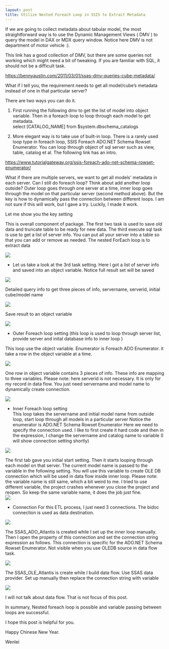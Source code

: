 ```yaml
---
layout: post
title: Utilize Nested Foreach Loop in SSIS to Extract Metadata
---
```


If we are going to collect metadata about tabular model, the most straightforward way is to use the Dynamic Management Views ( DMV ) to query the model in DAX or MDX query window.  Notice here DMV is not department of motor vehicle :).  

This link has a good collection of DMV, but there are some queries not working which might need a bit of tweaking.  If you are familiar with SQL, it should not be a difficult task.  

<https://bennyaustin.com/2011/03/01/ssas-dmv-queries-cube-metadata/>

What if I tell you, the requirement needs to get all model/cube’s metadata instead of one in that particular server?  

There are two ways you can do it.   
1.	First running the following dmv to get the list of model into object variable. Then in a foreach loop to loop through each model to get metadata.   
select [CATALOG_NAME] from $system.dbschema_catalogs   

2.	More elegant way is to take use of built-in loop. There is a rarely used loop type in foreach loop, SSIS Foreach ADO.NET Schema Rowset Enumerator.  You can loop through object of sql server such as view, table, catalog et al. The following link has an intro.  

<https://www.tutorialgateway.org/ssis-foreach-ado-net-schema-rowset-enumerator/>

What if there are multiple servers, we want to get all models' metadata in each server.  Can I still do foreach loop?  Think about add another loop outside?
Outer loop goes through one server at a time, inner loop goes through the model on that particular server (second method above).  But the key is how to dynamically pass the connection between different loops.  I am not sure if this will work, but I gave a try. Luckily, I made it work.

 Let me show you the key setting  
 
This is overall component of package. The first two task is used to save old data and truncate table to be ready for new data. The third execute sql task is use to get a list of server info. You can put all your server into a table so that you can add or remove as needed. The nested ForEach loop is to extract data   
  
<img src="/images/blog33/overall.PNG">

* Let us take a look at the 3rd task setting. Here I got a list of server info and saved into an object variable. Notice full result set will be saved  

<img src="/images/blog33/get_list_server1.PNG">  

Detailed query info to get three pieces of info,  servername, serverid, initial cube/model name  

<img src="/images/blog33/get_list_server.PNG">  

Save result to an object variable  

<img src="/images/blog33/get_list_server2.PNG">  


* Outer Foreach loop setting (this loop is used to loop through server list, provide server and inital database info to inner loop )  

This loop use the object variable. Enumerator is Foreach ADO Enumerator. it take a row in the object variable at a time.  

<img src="/images/blog33/outloop_setting1.PNG">  

One row in object variable contains 3 pieces of info. These info are mapping to three variables.  Please note: here serverid is not necessary. It is only for my record in data flow. You just need servername and model name to dynamically create connection.   

<img src="/images/blog33/outloop_setting2.PNG">   

* Inner Foreach loop setting  
This loop takes the servername and initial model name from outside loop, start loop through all models in a particular server
Notice the enumerator is ADO.NET Schema Rowset Enumerator
Here we need to specify the connection used. I like to first create it hard code and then in the expression, I change the servername and catalog name to variable (I will show connection setting shortly)  

<img src="/images/blog33/inner_loop_setting1.PNG">   

The first tab gave you initial start setting. Then it starts looping through each model on that server.  The current model name is passed to the variable in the following setting. You will use this variable to create OLE DB connection which will be used in data flow inside inner loop.  Please note: the variable name is still same, which a bit weird to me. I tried to use different variable, the project crashes whenever you close the project and reopen. So keep the same variable name, it does the job just fine.   
<img src="/images/blog33/inner_loop_setting1.PNG">   

* Connection
For this ETL process, I just need 3 connections. The bidoc connection is used as data destination. 

<img src="/images/blog33/connection.PNG">   

The SSAS_ADO_Atlantis is created while I set up the inner loop manually. Then I open the property of this connection and set the connection string expression as follows.  This connection is specific for the ADO.NET Schema Rowset Enumerator. Not visible when you use OLEDB source in data flow task.  

<img src="/images/blog33/conection_ado.PNG">   

The SSAS_OLE_Atlantis is create while I build data flow.  Use SSAS data provider. Set up manually then replace the connection string with variable  

<img src="/images/blog33/conection_oldeb.PNG">  

I will not talk about data flow. That is not focus of this post. 

In summary, Nested foreach loop is possible and variable passing between loops are successful.

I hope this post is helpful for you. 

Happy Chinese New Year. 

Wenlei

